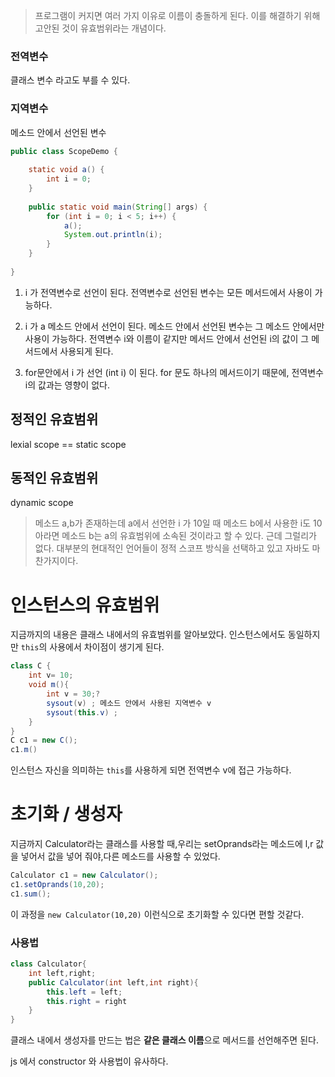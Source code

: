 > 프로그램이 커지면 여러 가지 이유로 이름이 충돌하게 된다. 이를 해결하기 위해 고안된 것이 유효범위라는 개념이다. 


### 전역변수 
클래스 변수 라고도 부를 수 있다.


### 지역변수 
메소드 안에서 선언된 변수 

```java
public class ScopeDemo {
    
    static void a() {
        int i = 0;
    }
 
    public static void main(String[] args) {
        for (int i = 0; i < 5; i++) {
            a();
            System.out.println(i);
        }
    }
 
}
```
1. i 가 전역변수로 선언이 된다.
전역변수로 선언된 변수는 모든 메서드에서 사용이 가능하다.
2. i 가 a 메소드 안에서 선언이 된다.
메소드 안에서 선언된 변수는 그 메소드 안에서만 사용이 가능하다.
전역변수 i와 이름이 같지만 메서드 안에서 선언된 i의 값이 그 메서드에서 사용되게 된다. 

3. for문안에서 i 가 선언 (int i) 이 된다.
for 문도 하나의 메서드이기 때문에, 전역변수 i의 값과는 영향이 없다.


## 정적인 유효범위
lexial scope == static scope

## 동적인 유효범위 
dynamic scope 

> 메소드 a,b가 존재하는데 a에서 선언한 i 가 10일 때 메소드 b에서 사용한 i도 10아라면 메소드 b는 a의 유효범위에 소속된 것이라고 할 수 있다. 
근데 그럴리가 없다. 대부분의 현대적인 언어들이 정적 스코프 방식을 선택하고 있고 자바도 마찬가지이다.

# 인스턴스의 유효범위
지금까지의 내용은 클래스 내에서의 유효범위를 알아보았다.
인스턴스에서도 동일하지만 `this`의 사용에서 차이점이 생기게 된다.

```java
class C {
	int v= 10;
    void m(){
    	int v = 30;?
        sysout(v) ; 메소드 안에서 사용된 지역변수 v
        sysout(this.v) ; 
    }
}
C c1 = new C();
c1.m()
```
인스턴스 자신을 의미하는 `this`를 사용하게 되면 전역변수 v에 접근 가능하다.

# 초기화 / 생성자
지금까지 Calculator라는 클래스를 사용할 때,우리는 setOprands라는 메소드에 l,r 값을 넣어서 값을 넣어 줘야,다른 메소드를 사용할 수 있었다. 

```java
Calculator c1 = new Calculator();
c1.setOprands(10,20);
c1.sum();
```
이 과정을 `new Calculator(10,20)` 이런식으로 초기화할 수 있다면 편할 것같다.

### 사용법
```java
class Calculator{
	int left,right;
	public Calculator(int left,int right){
    	this.left = left;
        this.right = right
    }
}
```

클래스 내에서 생성자를 만드는 법은 **같은 클래스 이름**으로 메서드를 선언해주면 된다.

js 에서 constructor 와 사용법이 유사하다.
